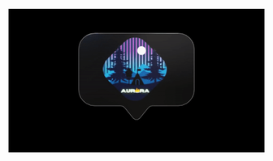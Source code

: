<!-- PROJECT LOGO -->
<br />
<div align="center">
  <a href="https://github.com/Dhaou-Jawhar/Pidev-Aurora/blob/master/src/main/resources/templates/assets/aurora.pdf">
    <img src="https://github.com/Dhaou-Jawhar/Pidev-Aurora/blob/master/src/main/resources/templates/assets/aurora.gif" alt="Logo" />
  </a>
  
  
